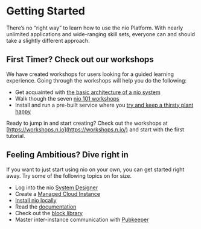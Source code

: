 # Getting Started

There’s no “right way” to learn how to use the nio Platform. With nearly unlimited applications and wide-ranging skill sets, everyone can and should take a slightly different approach.  

## First Timer? Check out our workshops

We have created workshops for users looking for a guided learning experience. Going through the workshops will help you do the following:  
* Get acquainted with [the basic architecture of a nio system](https://workshops.n.io/)
* Walk though the seven [nio 101 workshops](https://workshops.n.io/nio-101/)
* Install and run a pre-built service where you [try and keep a thirsty plant happy](https://workshops.n.io/plant_demo/)

Ready to jump in and start creating? Check out the workshops at [https://workshops.n.io](https://workshops.n.io/) and start with the first tutorial.

## Feeling Ambitious? Dive right in

If you want to just start using nio on your own, you can get started right away. Try some of the following topics on for size.

* Log into the nio [System Designer](https://designer.n.io)
* Create a [Managed Cloud Instance](/running-nio/in-the-cloud.md)
* [Install nio locally](/installation)
* Read the [documentation](https://docs.n.io)
* Check out the [block library](https://blocks.n.io)
* Master inter-instance communication with [Pubkeeper](https://docs.pubkeeper.com)
